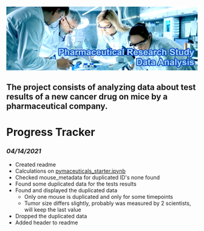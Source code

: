 ![Pharmaceutical Data Analysis](images/header.jpg)

## The project consists of analyzing data about test results of a new cancer drug on mice by a pharmaceutical company. 

# **Progress Tracker**

### *04/14/2021*
- Created readme
- Calculations on [pymaceuticals_starter.ipynb](Pymaceuticals/pymaceuticals_starter.ipynb)
- Checked mouse_metadata for duplicated ID's none found
- Found some duplicated data for the tests results
- Found and displayed the duplicated data
    - Only one mouse is duplicated and only for some timepoints
    - Tumor size differs slightly, probably was measured by 2 scientists, will keep the last value
- Dropped the duplicated data
- Added header to readme